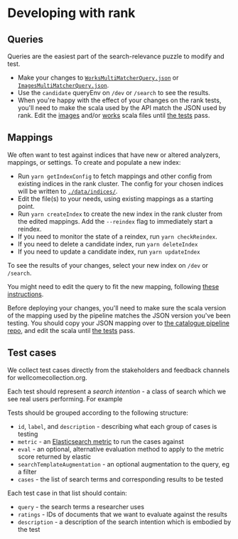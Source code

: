 # Developing with rank

## Queries

Queries are the easiest part of the search-relevance puzzle to modify and test.

- Make your changes to [`WorksMultiMatcherQuery.json`](/search/src/test/resources/WorksMultiMatcherQuery.json) or [`ImagesMultiMatcherQuery.json`](/search/src/test/resources/ImagesMultiMatcherQuery.json).
- Use the `candidate` queryEnv on `/dev` or `/search` to see the results.
- When you're happy with the effect of your changes on the rank tests, you'll need to make the scala used by the API match the JSON used by rank. Edit the [images](images-scala-file) and/or [works](works-scala-file) scala files until [the tests](scala-tests) pass.

[works-scala-file]: /search/src/main/scala/weco/api/search/elasticsearch/WorksMultiMatcher.scala
[images-scala-file]: /search/src/test/scala/weco/api/search/images/ImagesSimilarityTest.scala
[scala-tests]: /search/src/test/scala/weco/api/search/elasticsearch/SearchQueryJsonTest.scala

## Mappings

We often want to test against indices that have new or altered analyzers, mappings, or settings. To create and populate a new index:

- Run `yarn getIndexConfig` to fetch mappings and other config from existing indices in the rank cluster. The config for your chosen indices will be written to [`./data/indices/`](./data/indices/).
- Edit the file(s) to your needs, using existing mappings as a starting point.
- Run `yarn createIndex` to create the new index in the rank cluster from the edited mappings. Add the `--reindex` flag to immediately start a reindex.
- If you need to monitor the state of a reindex, run `yarn checkReindex`.
- If you need to delete a candidate index, run `yarn deleteIndex`
- If you need to update a candidate index, run `yarn updateIndex`

To see the results of your changes, select your new index on `/dev` or `/search`.

You might need to edit the query to fit the new mapping, following [these instructions](#queries).

Before deploying your changes, you'll need to make sure the scala version of the mapping used by the pipeline matches the JSON version you've been testing. You should copy your JSON mapping over to [the catalogue pipeline repo](catalogue-pipeline-mappings), and edit the scala until [the tests](search-tests) pass.

[search-tests]: https://github.com/wellcomecollection/catalogue-pipeline/blob/main/common/internal_model/src/test/scala/weco/catalogue/internal_model/index/SearchIndexConfigJsonTest.scala
[catalogue-pipeline-mappings]: https://github.com/wellcomecollection/catalogue-pipeline/tree/main/common/internal_model/src/test/resources

## Test cases

We collect test cases directly from the stakeholders and feedback channels for wellcomecollection.org.

Each test should represent a _search intention_ - a class of search which we see real users performing. For example

Tests should be grouped according to the following structure:

- `id`, `label`, and `description` - describing what each group of cases is testing
- `metric` - an [Elasticsearch metric](elasticsearch-metrics) to run the cases against
- `eval` - an optional, alternative evaluation method to apply to the metric score returned by elastic
- `searchTemplateAugmentation` - an optional augmentation to the query, eg a filter
- `cases` - the list of search terms and corresponding results to be tested

Each test case in that list should contain:

- `query` - the search terms a researcher uses
- `ratings` - IDs of documents that we want to evaluate against the results
- `description` - a description of the search intention which is embodied by the test

[elasticsearch-metrics]: (https://www.elastic.co/guide/en/elasticsearch/reference/current/search-rank-eval.html#_available_evaluation_metrics)
